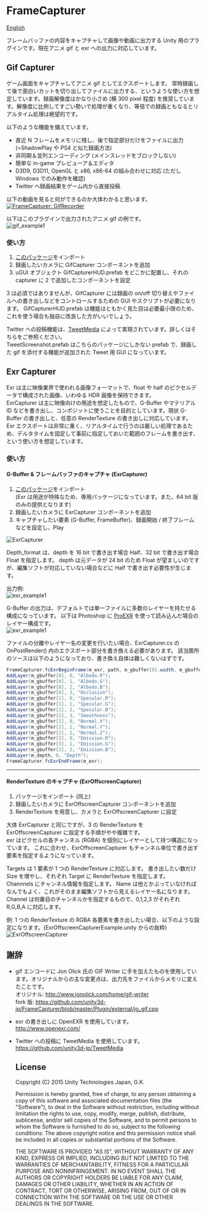 # FrameCapturer
[English](README_EN.md)  

フレームバッファの内容をキャプチャして画像や動画に出力する Unity 用のプラグインです。現在アニメ gif と exr への出力に対応しています。

## Gif Capturer
ゲーム画面をキャプチャしてアニメ gif としてエクスポートします。
常時録画して後で面白いカットを切り出してファイルに出力する、というような使い方を想定しています。録画解像度はかなり小さめ (横 300 pixel 程度) を推奨しています。解像度に比例してすごい勢いで処理が重くなり、等倍での録画ともなるとリアルタイム処理は絶望的です。

以下のような機能を備えています。
- 直近 N フレームをメモリに残し、後で指定部分だけをファイルに出力 (=ShadowPlay や PS4 と似た録画方法)
- 非同期＆並列エンコーディング (メインスレッドをブロックしない)
- 簡単な in-game プレビューア＆エディタ
- D3D9, D3D11, OpenGL と x86, x86-64 の組み合わせに対応 (ただし Windows でのみ動作を確認)
- Twitter へ録画結果をゲーム内から直接投稿

以下の動画を見ると何ができるのか大体わかると思います。  
[![FrameCapturer: GifRecorder](http://img.youtube.com/vi/VRmVIzhxewI/0.jpg)](http://www.youtube.com/watch?v=VRmVIzhxewI)  

以下はこのプラグインで出力されたアニメ gif の例です。  
![gif_example1](Screenshots/gif_example1.gif)  

### 使い方
1. [このパッケージ](https://github.com/unity3d-jp/FrameCapturer/blob/master/Packages/FrameCapturer.unitypackage?raw=true)をインポート
2. 録画したいカメラに GifCapturer コンポーネントを追加
3. uGUI オブジェクト GifCapturerHUD.prefab をどこかに配置し、それの capturer に 2 で追加したコンポーネントを設定

3 は必須ではありませんが、GifCapturer には録画の on/off 切り替えやファイルへの書き出しなどをコントロールするための GUI やスクリプトが必要になります。
GifCapturerHUD.prefab は機能はともかく見た目は必要最小限のため、これを使う場合も独自に改良した方がいいでしょう。

Twitter への投稿機能は、[TweetMedia](https://github.com/unity3d-jp/TweetMedia) によって実現されています。詳しくはそちらをご参照ください。  
TweetScreenshot.prefab はこちらのパッケージにしかない prefab で、録画した gif を添付する機能が追加された Tweet 用 GUI になっています。


## Exr Capturer  
Exr は主に映像業界で使われる画像フォーマットで、float や half のピクセルデータで構成された画像、いわゆる HDR 画像を保持できます。  
ExrCapturer は主に映像向けの用途を想定したもので、G-Buffer やマテリアル ID などを書き出し、コンポジットに使うことを目的としています。現状 G-Buffer の書き出しと、任意の RenderTexture の書き出しに対応しています。  
Exr エクスポートは非常に重く、リアルタイムで行うのは厳しい処理であるため、デルタタイムを固定して事前に指定しておいた範囲のフレームを書き出す、という使い方を想定しています。  

### 使い方

#### G-Buffer & フレームバッファのキャプチャ (ExrCapturer)
1. [このパッケージ](https://github.com/unity3d-jp/FrameCapturer/blob/master/Packages/FrameCapturer_Exr.unitypackage?raw=true)をインポート  
  (Exr は用途が特殊なため、専用パッケージになっています。また、64 bit 版のみの提供となります)
2. 録画したいカメラに ExrCapturer コンポーネントを追加
3. キャプチャしたい要素 (G-Buffer, FrameBuffer)、録画開始 / 終了フレームなどを設定し、Play  

![ExrCapturer](Screenshots/ExrCapturer.png)  

Depth_format は、depth を 16 bit で書き出す場合 Half、32 bit で書き出す場合 Float を指定します。
depth は元データが 24 bit のため Float が望ましいのですが、編集ソフトが対応していない場合などに Half で書き出す必要性が生じます。

出力例:  
![exr_example1](Screenshots/exr_example1.png)  

G-Buffer の出力は、デフォルトでは単一ファイルに多数のレイヤーを持たせる構成になっています。
以下は Photoshop に [ProEXR](http://www.fnordware.com/ProEXR/) を使って読み込んだ場合のレイヤー構成です。  
![exr_example1](Screenshots/ExrLayers.png)  

ファイルの分離やレイヤー名の変更を行いたい場合、ExrCapturer.cs の OnPostRender() 内のエクスポート部分を書き換える必要があります。
該当箇所のソースは以下のようになっており、書き換え自体は難しくないはずです。
```cs
FrameCapturer.fcExrBeginFrame(m_exr, path, m_gbuffer[0].width, m_gbuffer[0].height);
AddLayer(m_gbuffer[0], 0, "Albedo.R");
AddLayer(m_gbuffer[0], 1, "Albedo.G");
AddLayer(m_gbuffer[0], 2, "Albedo.B");
AddLayer(m_gbuffer[0], 3, "Occlusion");
AddLayer(m_gbuffer[1], 0, "Specular.R");
AddLayer(m_gbuffer[1], 1, "Specular.G");
AddLayer(m_gbuffer[1], 2, "Specular.B");
AddLayer(m_gbuffer[1], 3, "Smoothness");
AddLayer(m_gbuffer[2], 0, "Normal.X");
AddLayer(m_gbuffer[2], 1, "Normal.Y");
AddLayer(m_gbuffer[2], 2, "Normal.Z");
AddLayer(m_gbuffer[3], 0, "Emission.R");
AddLayer(m_gbuffer[3], 1, "Emission.G");
AddLayer(m_gbuffer[3], 2, "Emission.B");
AddLayer(m_depth, 0, "Depth");
FrameCapturer.fcExrEndFrame(m_exr);
```

---

#### RenderTexture のキャプチャ (ExrOffscreenCapturer)
1. パッケージをインポート (同上)
2. 録画したいカメラに ExrOffscreenCapturer コンポーネントを追加
3. RenderTexture を用意し、カメラと ExrOffscreenCapturer に設定

大体 ExrCapturer と同じですが、3 の RenderTexture を ExrOffscreenCapturer に設定する手順がやや複雑です。  
exr はピクセルの各チャンネル (RGBA) を個別にレイヤーとして持つ構造になっています。
これに合わせ、ExrOffscreenCapturer もチャンネル単位で書き出す要素を指定するようになっています。

Targets は 1 要素が 1 つの RenderTexture に対応します。
書き出したい数だけ Size を増やし、それぞれ Target に RenderTexture を指定します。  
Channnels にチャンネル情報を指定します。
Name は他とかぶっていなければなんでもよく、これがそのまま編集ソフトから見えるレイヤー名になります。
Channel は何番目のチャンネルかを指定するもので、0,1,2,3 がそれぞれ R,G,B,A に対応します。  

例: 1 つの RenderTexture の RGBA 各要素を書き出したい場合、以下のような設定になります。(ExrOffscreenCapturerExample.unity からの抜粋)  
![ExrOffscreenCapturer](Screenshots/ExrOffscreenCapturer.png)  


## 謝辞
- gif エンコードに Jon Olick 氏の GIF Writer に手を加えたものを使用しています。オリジナルからの主な変更点は、出力先をファイルからメモリに変えたことです。  
  オリジナル: http://www.jonolick.com/home/gif-writer  
  fork 版: https://github.com/unity3d-jp/FrameCapturer/blob/master/Plugin/external/jo_gif.cpp
- exr の書き出しに OpenEXR を使用しています。  
  http://www.openexr.com/  
- Twitter への投稿に TweetMedia を使用しています。  
  https://github.com/unity3d-jp/TweetMedia

  ## License
  Copyright (C) 2015 Unity Technologies Japan, G.K.

  Permission is hereby granted, free of charge, to any person obtaining a copy of this software and associated documentation files (the "Software"), to deal in the Software without restriction, including without limitation the rights to use, copy, modify, merge, publish, distribute, sublicense, and/or sell copies of the Software, and to permit persons to whom the Software is furnished to do so, subject to the following conditions: The above copyright notice and this permission notice shall be included in all copies or substantial portions of the Software.

  THE SOFTWARE IS PROVIDED "AS IS", WITHOUT WARRANTY OF ANY KIND, EXPRESS OR IMPLIED, INCLUDING BUT NOT LIMITED TO THE WARRANTIES OF MERCHANTABILITY, FITNESS FOR A PARTICULAR PURPOSE AND NONINFRINGEMENT. IN NO EVENT SHALL THE AUTHORS OR COPYRIGHT HOLDERS BE LIABLE FOR ANY CLAIM, DAMAGES OR OTHER LIABILITY, WHETHER IN AN ACTION OF CONTRACT, TORT OR OTHERWISE, ARISING FROM, OUT OF OR IN CONNECTION WITH THE SOFTWARE OR THE USE OR OTHER DEALINGS IN THE SOFTWARE.
